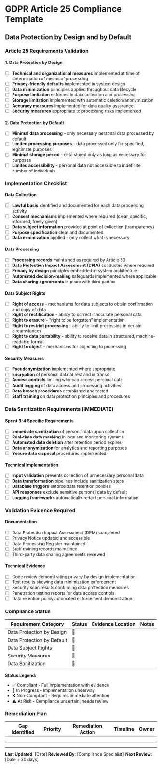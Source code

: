 # GDPR Article 25 Compliance Template
## Data Protection by Design and by Default

### Article 25 Requirements Validation

#### 1. Data Protection by Design
- [ ] **Technical and organizational measures** implemented at time of determination of means of processing
- [ ] **Privacy-friendly defaults** implemented in system design
- [ ] **Data minimization** principles applied throughout data lifecycle
- [ ] **Purpose limitation** enforced in data collection and processing
- [ ] **Storage limitation** implemented with automatic deletion/anonymization
- [ ] **Accuracy measures** implemented for data quality assurance
- [ ] **Security measures** appropriate to processing risks implemented

#### 2. Data Protection by Default
- [ ] **Minimal data processing** - only necessary personal data processed by default
- [ ] **Limited processing purposes** - data processed only for specified, legitimate purposes
- [ ] **Minimal storage period** - data stored only as long as necessary for purposes
- [ ] **Limited accessibility** - personal data not accessible to indefinite number of individuals

### Implementation Checklist

#### Data Collection
- [ ] **Lawful basis** identified and documented for each data processing activity
- [ ] **Consent mechanisms** implemented where required (clear, specific, informed, freely given)
- [ ] **Data subject information** provided at point of collection (transparency)
- [ ] **Purpose specification** clear and documented
- [ ] **Data minimization** applied - only collect what is necessary

#### Data Processing
- [ ] **Processing records** maintained as required by Article 30
- [ ] **Data Protection Impact Assessment (DPIA)** conducted where required
- [ ] **Privacy by design** principles embedded in system architecture
- [ ] **Automated decision-making** safeguards implemented where applicable
- [ ] **Data sharing agreements** in place with third parties

#### Data Subject Rights
- [ ] **Right of access** - mechanisms for data subjects to obtain confirmation and copy of data
- [ ] **Right of rectification** - ability to correct inaccurate personal data
- [ ] **Right to erasure** - "right to be forgotten" implementation
- [ ] **Right to restrict processing** - ability to limit processing in certain circumstances
- [ ] **Right to data portability** - ability to receive data in structured, machine-readable format
- [ ] **Right to object** - mechanisms for objecting to processing

#### Security Measures
- [ ] **Pseudonymization** implemented where appropriate
- [ ] **Encryption** of personal data at rest and in transit
- [ ] **Access controls** limiting who can access personal data
- [ ] **Audit logging** of data access and processing activities
- [ ] **Data breach procedures** established and tested
- [ ] **Staff training** on data protection principles and procedures

### Data Sanitization Requirements (IMMEDIATE)

#### Sprint 3-4 Specific Requirements
- [ ] **Immediate sanitization** of personal data upon collection
- [ ] **Real-time data masking** in logs and monitoring systems
- [ ] **Automated data deletion** after retention period expires
- [ ] **Data anonymization** for analytics and reporting purposes
- [ ] **Secure data disposal** procedures implemented

#### Technical Implementation
- [ ] **Input validation** prevents collection of unnecessary personal data
- [ ] **Data transformation** pipelines include sanitization steps
- [ ] **Database triggers** enforce data retention policies
- [ ] **API responses** exclude sensitive personal data by default
- [ ] **Logging frameworks** automatically redact personal information

### Validation Evidence Required

#### Documentation
- [ ] Data Protection Impact Assessment (DPIA) completed
- [ ] Privacy Notice updated and accessible
- [ ] Data Processing Register maintained
- [ ] Staff training records maintained
- [ ] Third-party data sharing agreements reviewed

#### Technical Evidence
- [ ] Code review demonstrating privacy by design implementation
- [ ] Test results showing data minimization enforcement
- [ ] Security scan results confirming data protection measures
- [ ] Penetration testing reports for data access controls
- [ ] Data retention policy automated enforcement demonstration

### Compliance Status

| Requirement Category | Status | Evidence Location | Notes |
|---------------------|--------|-------------------|--------|
| Data Protection by Design | 🔄 | | |
| Data Protection by Default | 🔄 | | |
| Data Subject Rights | 🔄 | | |
| Security Measures | 🔄 | | |
| Data Sanitization | 🔄 | | |

**Status Legend:**
- ✅ Compliant - Full implementation with evidence
- 🔄 In Progress - Implementation underway
- ❌ Non-Compliant - Requires immediate attention
- ⚠️ At Risk - Compliance uncertain, needs review

### Remediation Plan

| Gap Identified | Priority | Remediation Action | Timeline | Owner |
|---------------|----------|-------------------|----------|-------|
| | | | | |
| | | | | |
| | | | | |

---
**Last Updated**: [Date]
**Reviewed By**: [Compliance Specialist]
**Next Review**: [Date + 30 days]